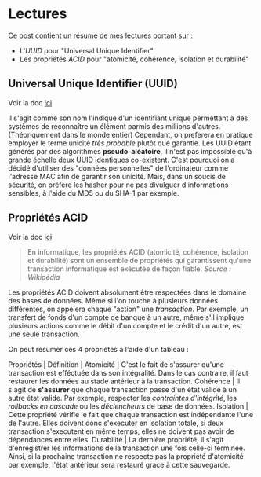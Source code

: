 # Lectures 

Ce post contient un résumé de mes lectures portant sur :
- L'*UUID* pour "Universal Unique Identifier"
- Les propriétés *ACID* pour "atomicité, cohérence, isolation et durabilité"

## Universal Unique Identifier (UUID)
Voir la doc [ici](https://fr.wikipedia.org/wiki/Universal_Unique_Identifier)

Il s'agit comme son nom l'indique d'un identifiant unique permettant à des systèmes de reconnaître un élément parmis des millions d'autres. (Théoriquement dans le monde entier)
Cependant, on preferera en pratique employer le terme unicité *très probable* plutôt que garantie. Les UUID étant générés par des algorithmes **pseudo-aléatoire**, il n'est pas impossible qu'à grande échelle deux UUID identiques co-existent.
C'est pourquoi on a décidé d'utiliser des "données personnelles" de l'ordinateur comme l'adresse MAC afin de garantir son unicité. Mais, dans un soucis de sécurité, on préfère les hasher pour ne pas divulguer d'informations sensibles, à l'aide du MD5 ou du SHA-1 par exemple.

## Propriétés ACID 
Voir la doc [ici](https://fr.wikipedia.org/wiki/Propri%C3%A9t%C3%A9s_ACID)

> En informatique, les propriétés ACID (atomicité, cohérence, isolation et durabilité) sont un ensemble de propriétés qui garantissent qu'une transaction informatique est exécutée de façon fiable.
*Source : Wikipédia*

Les propriétés ACID doivent absolument être respectées dans le domaine des bases de données.
Même si l'on touche à plusieurs données différentes, on appelera chaque "action" une *transaction*.
Par exemple, un transfert de fonds d'un compte de banque à un autre, même s'il implique plusieurs actions comme le débit d'un compte et le crédit d'un autre, est une seule transaction.
 
On peut résumer ces 4 propriétés à l'aide d'un tableau :

Propriétés | Définition
|
Atomicité | C'est le fait de s'assurer qu'une transaction est efféctuée dans son intégralité. Dans le cas contraire, il faut restaurer les données au stade antérieur à la transaction.
Cohérence | Il s'agit de **s'assurer** que chaque transaction passe d'un état valide à un autre état valide. Par exemple, respecter les *contraintes d'intégrité*, les *rollbacks en cascade* ou les *déclencheurs* de base de données.
Isolation | Cette propriété vérifie le fait que chaque transaction est indépendante l'une de l'autre. Elles doivent donc s'executer en isolation totale, si deux transaction s'executent en même temps, elles ne doivent pas avoir de dépendances entre elles.
Durabilité | La dernière propriété, il s'agit d'enregistrer les informations de la transaction une fois celle-ci terminée. Ainsi, si la prochaine transaction ne respecte pas la propriété d'atomicité par exemple, l'état antérieur sera restauré grace à cette sauvegarde.

